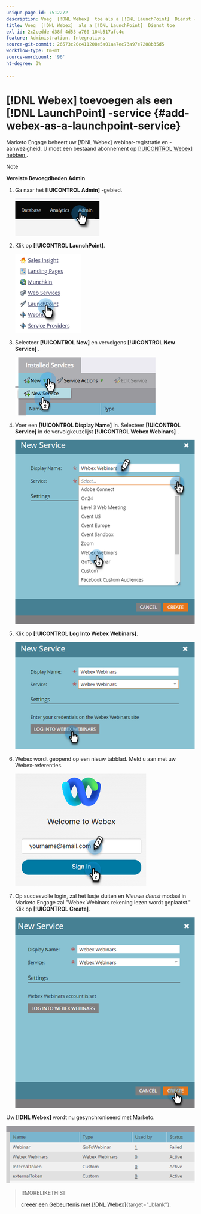 ```yaml
---
unique-page-id: 7512272
description: Voeg  [!DNL Webex]  toe als a [!DNL LaunchPoint]  Dienst - de Documentatie van Marketo - de Documentatie van het Product
title: Voeg  [!DNL Webex]  als a [!DNL LaunchPoint]  Dienst toe
exl-id: 2c2cedde-d38f-4d53-a760-104b517afc4c
feature: Administration, Integrations
source-git-commit: 26573c20c411208e5a01aa7ec73a97e7208b35d5
workflow-type: tm+mt
source-wordcount: '96'
ht-degree: 3%

---
```


# [!DNL Webex] toevoegen als een [!DNL LaunchPoint] -service {#add-webex-as-a-launchpoint-service}

Marketo Engage beheert uw [!DNL Webex] webinar-registratie en -aanwezigheid. U moet een bestaand abonnement op [[!UICONTROL Webex] hebben ](https://www.webex.com/).

>[!NOTE]
>
>**Vereiste Bevoegdheden Admin**

1. Ga naar het **[!UICONTROL Admin]** -gebied.

   ![](assets/add-webex-as-a-launchpoint-service-1.png)

1. Klik op **[!UICONTROL LaunchPoint]**.

   ![](assets/add-webex-as-a-launchpoint-service-2.png)

1. Selecteer **[!UICONTROL New]** en vervolgens **[!UICONTROL New Service]** .

   ![](assets/add-webex-as-a-launchpoint-service-3.png)

1. Voer een **[!UICONTROL Display Name]** in. Selecteer **[!UICONTROL Service]** in de vervolgkeuzelijst **[!UICONTROL Webex Webinars]** .

   ![](assets/add-webex-as-a-launchpoint-service-4.png)

1. Klik op **[!UICONTROL Log Into Webex Webinars]**.

   ![](assets/add-webex-as-a-launchpoint-service-5.png)

1. Webex wordt geopend op een nieuw tabblad. Meld u aan met uw Webex-referenties.

   ![](assets/add-webex-as-a-launchpoint-service-6.png)

1. Op succesvolle login, zal het lusje sluiten en _Nieuwe dienst_ modaal in Marketo Engage zal &quot;Webex Webinars rekening lezen wordt geplaatst.&quot; Klik op **[!UICONTROL Create]**.

   ![](assets/add-webex-as-a-launchpoint-service-7.png)

Uw **[!DNL Webex]** wordt nu gesynchroniseerd met Marketo.

![](assets/add-webex-as-a-launchpoint-service-8.png)

>[!MORELIKETHIS]
>
>[ creeer een Gebeurtenis met  [!DNL Webex]](/help/marketo/product-docs/demand-generation/events/create-an-event/create-an-event-with-webex.md){target="_blank"}.
